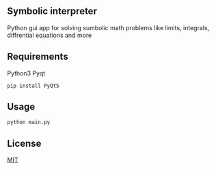 ## Symbolic interpreter

Python gui app for solving sumbolic math problems like limits, integrals, diffrential equations and more

## Requirements

Python3
Pyqt

```
pip install PyQt5
```

## Usage

```
python main.py
```

## License
[MIT](https://choosealicense.com/licenses/mit/)
